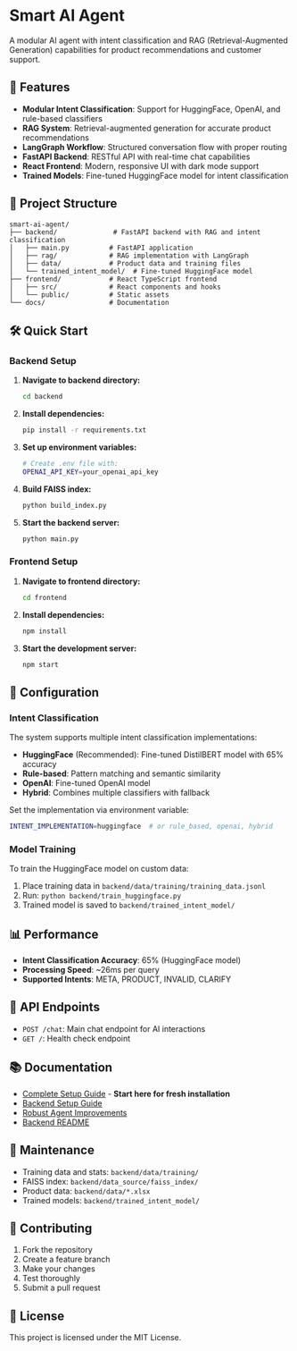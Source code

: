 # Smart AI Agent

A modular AI agent with intent classification and RAG (Retrieval-Augmented Generation) capabilities for product recommendations and customer support.

## 🚀 Features

- **Modular Intent Classification**: Support for HuggingFace, OpenAI, and rule-based classifiers
- **RAG System**: Retrieval-augmented generation for accurate product recommendations
- **LangGraph Workflow**: Structured conversation flow with proper routing
- **FastAPI Backend**: RESTful API with real-time chat capabilities
- **React Frontend**: Modern, responsive UI with dark mode support
- **Trained Models**: Fine-tuned HuggingFace model for intent classification

## 📁 Project Structure

```
smart-ai-agent/
├── backend/              # FastAPI backend with RAG and intent classification
│   ├── main.py          # FastAPI application
│   ├── rag/             # RAG implementation with LangGraph
│   ├── data/            # Product data and training files
│   └── trained_intent_model/  # Fine-tuned HuggingFace model
├── frontend/            # React TypeScript frontend
│   ├── src/             # React components and hooks
│   └── public/          # Static assets
└── docs/                # Documentation
```

## 🛠️ Quick Start

### Backend Setup

1. **Navigate to backend directory:**

   ```bash
   cd backend
   ```

2. **Install dependencies:**

   ```bash
   pip install -r requirements.txt
   ```

3. **Set up environment variables:**

   ```bash
   # Create .env file with:
   OPENAI_API_KEY=your_openai_api_key
   ```

4. **Build FAISS index:**

   ```bash
   python build_index.py
   ```

5. **Start the backend server:**
   ```bash
   python main.py
   ```

### Frontend Setup

1. **Navigate to frontend directory:**

   ```bash
   cd frontend
   ```

2. **Install dependencies:**

   ```bash
   npm install
   ```

3. **Start the development server:**
   ```bash
   npm start
   ```

## 🔧 Configuration

### Intent Classification

The system supports multiple intent classification implementations:

- **HuggingFace** (Recommended): Fine-tuned DistilBERT model with 65% accuracy
- **Rule-based**: Pattern matching and semantic similarity
- **OpenAI**: Fine-tuned OpenAI model
- **Hybrid**: Combines multiple classifiers with fallback

Set the implementation via environment variable:

```bash
INTENT_IMPLEMENTATION=huggingface  # or rule_based, openai, hybrid
```

### Model Training

To train the HuggingFace model on custom data:

1. Place training data in `backend/data/training/training_data.jsonl`
2. Run: `python backend/train_huggingface.py`
3. Trained model is saved to `backend/trained_intent_model/`

## 📊 Performance

- **Intent Classification Accuracy**: 65% (HuggingFace model)
- **Processing Speed**: ~26ms per query
- **Supported Intents**: META, PRODUCT, INVALID, CLARIFY

## 🔄 API Endpoints

- `POST /chat`: Main chat endpoint for AI interactions
- `GET /`: Health check endpoint

## 📚 Documentation

- [Complete Setup Guide](docs/SETUP.md) - **Start here for fresh installation**
- [Backend Setup Guide](docs/BACKEND_SETUP.md)
- [Robust Agent Improvements](docs/ROBUST_AGENT_IMPROVEMENTS.md)
- [Backend README](backend/README.md)

## 🧹 Maintenance

- Training data and stats: `backend/data/training/`
- FAISS index: `backend/data_source/faiss_index/`
- Product data: `backend/data/*.xlsx`
- Trained models: `backend/trained_intent_model/`

## 🤝 Contributing

1. Fork the repository
2. Create a feature branch
3. Make your changes
4. Test thoroughly
5. Submit a pull request

## 📄 License

This project is licensed under the MIT License.
